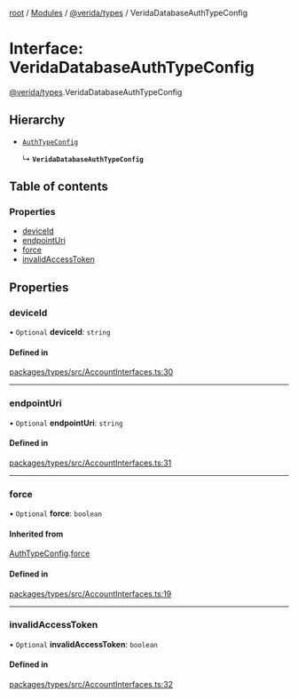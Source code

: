 [root](../README.md) / [Modules](../modules.md) / [@verida/types](../modules/verida_types.md) / VeridaDatabaseAuthTypeConfig

# Interface: VeridaDatabaseAuthTypeConfig

[@verida/types](../modules/verida_types.md).VeridaDatabaseAuthTypeConfig

## Hierarchy

- [`AuthTypeConfig`](verida_types.AuthTypeConfig.md)

  ↳ **`VeridaDatabaseAuthTypeConfig`**

## Table of contents

### Properties

- [deviceId](verida_types.VeridaDatabaseAuthTypeConfig.md#deviceid)
- [endpointUri](verida_types.VeridaDatabaseAuthTypeConfig.md#endpointuri)
- [force](verida_types.VeridaDatabaseAuthTypeConfig.md#force)
- [invalidAccessToken](verida_types.VeridaDatabaseAuthTypeConfig.md#invalidaccesstoken)

## Properties

### deviceId

• `Optional` **deviceId**: `string`

#### Defined in

[packages/types/src/AccountInterfaces.ts:30](https://github.com/verida/verida-js/blob/032961c/packages/types/src/AccountInterfaces.ts#L30)

___

### endpointUri

• `Optional` **endpointUri**: `string`

#### Defined in

[packages/types/src/AccountInterfaces.ts:31](https://github.com/verida/verida-js/blob/032961c/packages/types/src/AccountInterfaces.ts#L31)

___

### force

• `Optional` **force**: `boolean`

#### Inherited from

[AuthTypeConfig](verida_types.AuthTypeConfig.md).[force](verida_types.AuthTypeConfig.md#force)

#### Defined in

[packages/types/src/AccountInterfaces.ts:19](https://github.com/verida/verida-js/blob/032961c/packages/types/src/AccountInterfaces.ts#L19)

___

### invalidAccessToken

• `Optional` **invalidAccessToken**: `boolean`

#### Defined in

[packages/types/src/AccountInterfaces.ts:32](https://github.com/verida/verida-js/blob/032961c/packages/types/src/AccountInterfaces.ts#L32)
